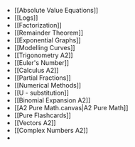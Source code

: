 - [[Absolute Value Equations]]
- [[Logs]]
- [[Factorization]]
- [[Remainder Theorem]]
- [[Exponential Graphs]]
- [[Modelling Curves]]
- [[Trigonometry A2]]
- [[Euler's Number]]
- [[Calculus A2]]
- [[Partial Fractions]]
- [[Numerical Methods]]
- [[U - substitution]]
- [[Binomial Expansion A2]]
- [[A2 Pure Math.canvas|A2 Pure Math]]
- [[Pure Flashcards]]
- [[Vectors A2]]
- [[Complex Numbers A2]]
- 
